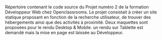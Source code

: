 Répertoire contenant le code source du Projet numéro 2 de la formation Développeur Web chez Openclassrooms.
Le projet consistait à créer un site statique proposant en fonction de la recherche utilisateur, de trouver des hébergements ainsi que des activités à proximité.
Deux maquettes sont proposées pour le rendu Desktop & Mobile. un rendu sur Tablette est demandé mais la mise en page est laissée au Développeur.
